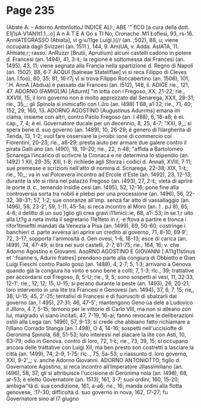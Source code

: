 # Page 235

(Abate A. - Adorno AntonlottoJ INDICE ALI:; ABE '" fICO [a cura della dott. E1j1sA V1AN1t1.1...o] A n A T E A Go s TI No, Cronache .M1.Łoflesi, 93, rs-16. AnnIATEGRASSO (Abiata], vi g·iu11ge Luigi.)(// (an. ;502), 88, u; viene occupata dagli Svizzeri (an. 1511 ), 144, 9. Am)UA, v. Adda. AsIATA, 11. Ahhiate,r;·rasso. AnRuzzr [Brutii, Aprutium) alcuni castelli cadono in potere d. Francesi (an. 1494), 41, 3-Ł; la regione è sottomessa dai Francesi (an. 1495), 43, 11; viene segnata alla Francia nella spartizione d. Regno di Napoli (an. 1502), 88, 6·7. ACQUI [balneae Stateliflae] vi si reca Filippo di Cleves (an. I.foo), 80, 35; 81, 16·r7j vl si trova Filippo Roccabertino (an. 1506), 101, '.H. AnnA [Abdua] è passato dai Francesi (an. I512), 148, li. ADIGE rie., 121, 47. ADORNO (FAMIGLIA) [Adurnt] "in lotta con i Fregoso, XX, 21-22; rie., XXVIII, 15; il loro governo non è molto apprezzato dal Senarega, XXX, 28-31; rie., 35,,; gli Spinola si inimicaflo con l.Jro (an. I498) 1 68, a1·32; rie., 71, 40; 152, 29; 160, 13. ADORNO AGOSTINO [Augustinus Adurrms] emana im clama, insieme con altri, contro Paolo Fregoso (an. I 488), 6, 18-a8; è el. cap., 7, 4; è el. Governatore ducale per un decennio, 8, 25, 4-7; "XXI, 9,,; si spera bene d. suo governo (an. 1489), 10, 26-29; è genero di l\Iargherita di Tenda, 13, 1-2; vuol fare osservare la j>roibi::ione di commercio coi Fiorentini, 20-23; rie., a8-29; presta aiuto per armare due galere contro il pirata Galli ano (an. I490), 18, 19-20; rie., 22, n·48; "affida a Bartolomeo Scnarega l'incarico di scrlvcre la Cronaca e ne determina lo stipendio (an. 1492) 1 XII, 29-35; XIII, t-8; richiede agli Sforza i codici d. Annali, XVIII, 7·11; sue premesse e scrizioni nell'atto di nomina d. Scnarega, 22-38; XIX, 1-Ł; rie., 10,,; va in val Polcevera incontro ad Ercole d'Este (an. 1492), 23, 12-13; durante la ste si ritira nel palazzo Fregoso (an. I493), 27, 2-Ł; vieta di aprire le porte d. c., temendo insidie cesi (an. !495), 52, 12-16; pone fine alla controversia sorta tra nobili e plebei per una processione (an. 1496), 56, 22-32, 38-3?; 57, 1-2; sue onoranze all'imp. senza far atto di vassallaggio (an. 1496), 58, 23-2', 59, 1-11, 45-5a; si reca incontro al Moro (an. 1 . pJ 8), 65, 4-8; il delitto di un suo }glio gli crea gravi i11imici::ie, 68, a1-.53; in se.1,r uito alla Lt?g a neta invita il segretario 11e1teto in r, ·e ftova a partire e tronca i rifor1timeftti mandati da Venezia a Pisa (an. 1499), 69, 50-60; costringe i banchieri d. parte avversa ari aprire un credito al governo, 71, 8-10, 69·9'; 72, 3-17; sopporta l'animosità d. Gen ovesi, 1-6, 18-13; esce di carica (an. I499), 74, 47-49; si tira nei suoi castelli, 2-7, 61-75; rie., 164, 16; v. che Adorno Agostino e Giovanni. AooRNO AGOSTINO E GIOVANNI [ A11g11stinus et ':foanne s, Adurni fratres] prendono parte alla congiura di Obbietto e Gian Luigi Fieschi contro Paolo goso (an. 1488), 4, 2·7; 5, 1·3; arrivano a Genova quando già la congiura ha vinto e sono bene a colti, 7, 1-3; rlc., 39; trattative per accordarsi coi Fregoso, 8, 5-U; rie., 9, 5; sono sospetti ai vesi, 11, 32·33, 12-1'; rie., 12, 12; 15, U-15; si perano durante la peste (an. 1493), 26, 20-21; loro intervento in una lite tra Francesi e Genovesi (an. 1494), 37, 6, 7, 15; rie,, 38, U-15; 45, 2'-25; tentativi di Francesi e di fuorusciti di sbalzarli dal governo (an, I 495), 27·31; 46, 47-5'; mantengono Geno·ùa dele a Ludovico il JIIoro, 4 7, 5-15; temono per le vittorie di Carlo VIII, ma non si alleano con lui, malgrado vi siano incitati, 47, 7-19, 16-ai; fanno revocare le deliberazioni ostili alla Lega (an. 1496), 57, 9-13; si crede che abbiano fatto richiamare a l\Illano Corrado Stanga (an. l 498), O 4, 14-16; sospetti nell'uccisiofte di Geronima Spinola, 68, 51-53; loro interessi nel placare la lite con Asti, 10, 63-79; odio in Genova. contro di loro, 72, 1-Ł; rie., 73, 39, 15; si occupano ancora delle trattative con Luigi XII, ma ben presto son costretti a lasciare la città (an. 1499), 74, 2-9, 1-75; rlc ., 75, 5a-53; u riassunto d. loro governo, XXI, 9-2',,; v. anche Adorno Giovanni. ADORNO ANTONlOTTO, figlio d. Governatore Agostino, si reca incontro all'Imperatore JIIassimiliano (an. I496), 58, 37; gli si attribuisce l'uccisione di Geronima nola (an. I498), 68, ar-53; è eletto Governatore (an. 1513), 161, 3-7; suoi ordini, 160, 15-20; ambigw"tà d. sua condizione, 161, a-a6; rie., 16; manda ordini alla flotta genovese, :17-30; difficoltà d. suo governo in nova, 162, 17-27; fu Governatore sino al I7 giugno